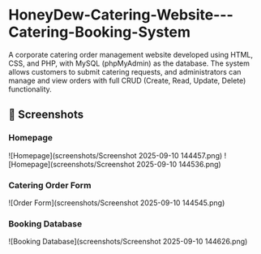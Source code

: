 # HoneyDew-Catering-Website---Catering-Booking-System
A corporate catering order management website developed using HTML, CSS, and PHP, with MySQL (phpMyAdmin) as the database. The system allows customers to submit catering requests, and administrators can manage and view orders with full CRUD (Create, Read, Update, Delete) functionality.

## 📸 Screenshots

### Homepage
![Homepage](screenshots/Screenshot 2025-09-10 144457.png)
![Homepage](screenshots/Screenshot 2025-09-10 144536.png)

### Catering Order Form
![Order Form](screenshots/Screenshot 2025-09-10 144545.png)

### Booking Database
![Booking Database](screenshots/Screenshot 2025-09-10 144626.png)
